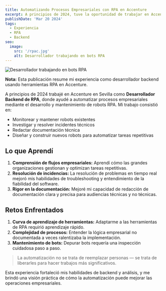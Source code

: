 ```yaml
---
title: Automatizando Procesos Empresariales con RPA en Accenture
excerpt: A principios de 2024, tuve la oportunidad de trabajar en Accenture como Desarrollador Backend de RPA. Esta experiencia profundizó mi comprensión de las tecnologías de automatización y me expuso a desafíos reales en entornos empresariales.
publishDate: 'Mar 20 2024'
tags:
  - Experiencia
  - RPA
  - Backend
seo:
  image:
    src: '/rpac.jpg'
    alt: Desarrollador trabajando en bots RPA
---
```


![Desarrollador trabajando en bots RPA](/rpac.jpg)

**Nota:** Esta publicación resume mi experiencia como desarrollador backend usando herramientas RPA en Accenture.

A principios de 2024 trabajé en Accenture en Sevilla como **Desarrollador Backend de RPA**, donde ayudé a automatizar procesos empresariales mediante el desarrollo y mantenimiento de robots RPA. Mi trabajo consistió en:

- Monitorear y mantener robots existentes
- Investigar y resolver incidentes técnicos
- Redactar documentación técnica
- Diseñar y construir nuevos robots para automatizar tareas repetitivas

## Lo que Aprendí

1. **Comprensión de flujos empresariales:** Aprendí cómo las grandes organizaciones gestionan y optimizan tareas repetitivas.
2. **Resolución de incidencias:** La resolución de problemas en tiempo real mejoró mis habilidades de troubleshooting y entendimiento de la fiabilidad del software.
3. **Rigor en la documentación:** Mejoré mi capacidad de redacción de documentación clara y precisa para audiencias técnicas y no técnicas.

## Retos Enfrentados

1. **Curva de aprendizaje de herramientas:** Adaptarme a las herramientas de RPA requirió aprendizaje rápido.
2. **Complejidad de procesos:** Entender la lógica empresarial no documentada a veces ralentizaba la implementación.
3. **Mantenimiento de bots:** Depurar bots requería una inspección cuidadosa paso a paso.

> La automatización no se trata de reemplazar personas — se trata de liberarles para hacer trabajos más significativos.

Esta experiencia fortaleció mis habilidades de backend y análisis, y me brindó una visión práctica de cómo la automatización puede mejorar las operaciones empresariales.